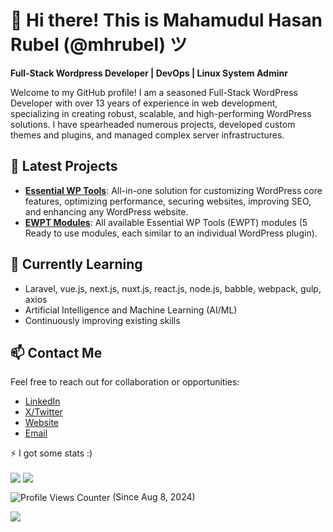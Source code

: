 # 👋 Hi there! This is Mahamudul Hasan Rubel (@mhrubel) ツ

**Full-Stack Wordpress Developer | DevOps | Linux System Adminr**

Welcome to my GitHub profile! I am a seasoned Full-Stack WordPress Developer with over 13 years of experience in web development, specializing in creating robust, scalable, and high-performing WordPress solutions. I have spearheaded numerous projects, developed custom themes and plugins, and managed complex server infrastructures.

<!--
## 🛠️ Technologies & Skills

- **Languages**: JavaScript/TypeScript, Python, PHP, Node.js, SQL (MySQL/PostgreSQL/NoSQL), Dart, HTML/CSS/SCSS
- **Frameworks/Libraries**: Laravel, VueJS, NuxtJS, ReactJS, NextJS, Flutter, Tailwind CSS, Bootstrap CSS
- **Containers & Cloud**: Docker, Linux Servers, GitHub Actions, Git, GitOps, DevOps & CI/CD
- **Problem-Solving**: Over 130+ solutions on LeetCode showcasing my ability to tackle complex challenges creatively and efficiently
-->

## 🌟 Latest Projects

- **[Essential WP Tools](https://wordpress.org/plugins/essential-wp-tools/)**: All-in-one solution for customizing WordPress core features, optimizing performance, securing websites, improving SEO, and enhancing any WordPress website.
- **[EWPT Modules](https://github.com/RactStudio/ewpt-modules/)**: All available Essential WP Tools (EWPT) modules (5 Ready to use modules, each similar to an individual WordPress plugin).

## 🌱 Currently Learning

- Laravel, vue.js, next.js, nuxt.js, react.js, node.js, babble, webpack, gulp, axios
- Artificial Intelligence and Machine Learning (AI/ML)
- Continuously improving existing skills

## 📫 Contact Me

Feel free to reach out for collaboration or opportunities:
- [LinkedIn](https://www.linkedin.com/in/mhrubel)
- [X/Twitter](https://x.com/bd_mhrubel)
- [Website](https://mhr.ractstudio.com)
- [Email](mailto:bd.mhrubel@gmail.com)

⚡ I got some stats :)

<img align="center" src="https://github-readme-stats.vercel.app/api?username=mhrubel&count_private=true&show_icons=true" />
<img align="center" src="https://github-readme-stats.vercel.app/api/top-langs/?username=mhrubel&layout=compact" />


<img align="center" src="https://komarev.com/ghpvc/?username=mhrubel&style=for-the-badge" alt="Profile Views Counter"> (Since Aug 8, 2024)

![](https://hit.yhype.me/github/profile?user_id=mhrubel)
